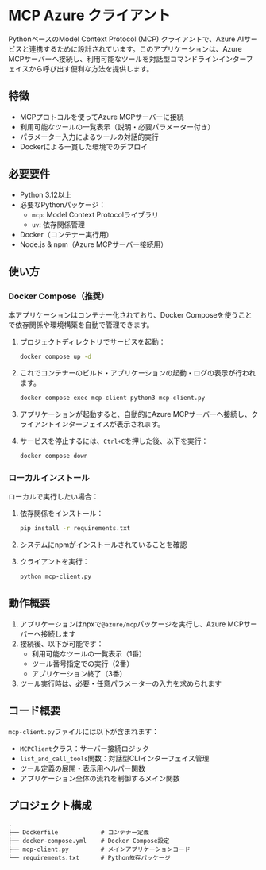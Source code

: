 # MCP Azure クライアント

PythonベースのModel Context Protocol (MCP) クライアントで、Azure AIサービスと連携するために設計されています。このアプリケーションは、Azure MCPサーバーへ接続し、利用可能なツールを対話型コマンドラインインターフェイスから呼び出す便利な方法を提供します。

## 特徴

- MCPプロトコルを使ってAzure MCPサーバーに接続
- 利用可能なツールの一覧表示（説明・必要パラメーター付き）
- パラメーター入力によるツールの対話的実行
- Dockerによる一貫した環境でのデプロイ

## 必要要件

- Python 3.12以上
- 必要なPythonパッケージ：
  - `mcp`: Model Context Protocolライブラリ
  - `uv`: 依存関係管理
- Docker（コンテナー実行用）
- Node.js & npm（Azure MCPサーバー接続用）

## 使い方

### Docker Compose（推奨）

本アプリケーションはコンテナー化されており、Docker Composeを使うことで依存関係や環境構築を自動で管理できます。

1. プロジェクトディレクトリでサービスを起動：

   ```bash
   docker compose up -d
   ```

2. これでコンテナーのビルド・アプリケーションの起動・ログの表示が行われます。

   ```bash
   docker compose exec mcp-client python3 mcp-client.py
   ```

3. アプリケーションが起動すると、自動的にAzure MCPサーバーへ接続し、クライアントインターフェイスが表示されます。

4. サービスを停止するには、`Ctrl+C`を押した後、以下を実行：

   ```bash
   docker compose down
   ```

### ローカルインストール

ローカルで実行したい場合：

1. 依存関係をインストール：

   ```bash
   pip install -r requirements.txt
   ```

2. システムにnpmがインストールされていることを確認

3. クライアントを実行：

   ```bash
   python mcp-client.py
   ```

## 動作概要

1. アプリケーションはnpxで`@azure/mcp`パッケージを実行し、Azure MCPサーバーへ接続します
2. 接続後、以下が可能です：
   - 利用可能なツールの一覧表示（1番）
   - ツール番号指定での実行（2番）
   - アプリケーション終了（3番）
3. ツール実行時は、必要・任意パラメーターの入力を求められます

## コード概要

`mcp-client.py`ファイルには以下が含まれます：

- `MCPClient`クラス：サーバー接続ロジック
- `list_and_call_tools`関数：対話型CLIインターフェイス管理
- ツール定義の展開・表示用ヘルパー関数
- アプリケーション全体の流れを制御するメイン関数

## プロジェクト構成

```plaintext
.
├── Dockerfile            # コンテナー定義
├── docker-compose.yml    # Docker Compose設定
├── mcp-client.py         # メインアプリケーションコード
└── requirements.txt      # Python依存パッケージ
```
